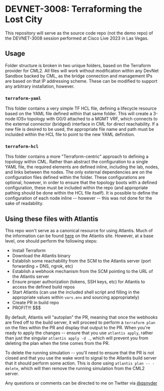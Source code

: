 # DEVNET-3008: Terraforming the Lost City
This repository will serve as the source code repo (not the demo repo) of the DEVNET-3008 session performed at Cisco Live 2023 in Las Vegas.

## Usage
Folder structure is broken in two unique folders, based on the Terraform provider for CML2.  All files will work without modification within any DevNet Sandbox backed by CML, as the bridge connection and management IPs are based on that IP addressing scheme.  These can be modified to support any arbitrary installation, however.

### `terraform-yaml`

This folder contains a very simple TF HCL file, defining a lifecycle resource based on the YAML file defined within that same folder.  This will create a 3-node IOSv topology with G0/0 attached to a MGMT VRF, which connects to the external connector (bridged) interface in CML for direct reachability.  If a new file is desired to be used, the appropriate file name and path must be incluided within the HCL file to point to the new YAML definition.

### `terraform-hcl`

This folder contains a more "Terraform-centric" approach to defining a topology within CML.  Rather than abstract the configuration to a single YAML file, the required elements are defined inline, including the lab, nodes, and links between the nodes.  The only external dependencies are on the configuration files defined within the folder.  These configurations are optional, however, in order to ensure that the topology boots with a defined configuration, these must be included within the repo (and appropriate pathing should be done within the HCL file itself).  It is possible to define the configuration of each node inline -- however -- this was not done for the sake of readability. 

## Using these files with Atlantis

This repo won't serve as a canonical resource for using Atlantis.  Much of the information can be found [here](https://www.runatlantis.io/guide/testing-locally.html) on the Atlantis site.
However, at a base level, one should perform the following steps:

- Install Terraform
- Download the Atlantis binary
- Establish some reachability from the SCM to the Atlantis server (port forwarding + DNS, ngrok, etc)
- Establish a webhook mechanism from the SCM pointing to the URL of the Atlantis server
- Ensure proper authorization (tokens, SSH keys, etc) for Atlantis to access the defined build repos
- Start Atlantis (can use the included shell script and filling in the appropriate values within `vars.env` and sourcing appropriately)
- Create PR in build repo
- PROFIT!!! $$$

By default, Atlantis will "autoplan" the PR, meaning that once the webhooks are fired off to the build server, it will proceed to perform a `terraform plan` on the files within the PR and display that output to the PR.  When you're ready to apply the changes -- ensure that you use `atlantis apply`, rather than just the singular `atlantis apply -d .`, which will prevent you from deleting the plan when the time comes from the PR.

To delete the running simulation -- you'll need to ensure that the PR is not closed and that you use the wake word to signal to the Atlantis build server that it should perform some action.  This is done using `atlantis plan -- -delete`, which will then remove the running simulation from the CML2 server.

Any questions or comments can be directed to me on Twitter via [@qsnyder](https://twitter.com/qsnyder)
